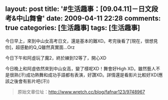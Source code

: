layout: post
title: '#生活趣事：[09.04.11]－日文段考&中山舞會'
date: 2009-04-11 22:28
comments: true
categories: [生活趣事]
tags: [生活趣事]
---
今日早上，來到中山女高考日文，還是基本的難XD。考完後看了[現在，很想見你]，超感動的Q_Q雖然真實面...Orz

今日下午和阿虛玩了魔2，終於練到12等了，開心XD

今日晚上和阿虛依然來到中山女高，變了樣呢XD！舞會好High XD。雖然藝人不是很熟(汗)成功熱舞和成功手語都有表演，好讚XD。詳情還是看影片比較好XD(應該之後會有影片吧(汗))

> 原始文章位址：http://www.wretch.cc/blog/fafnar123/9748967